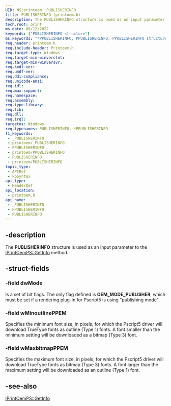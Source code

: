 ```yaml
---
UID: NS:printoem._PUBLISHERINFO
title: PUBLISHERINFO (printoem.h)
description: The PUBLISHERINFO structure is used as an input parameter to the IPrintOemPS::GetInfo method.
tech.root: print
ms.date: 08/12/2022
keywords: ["PUBLISHERINFO structure"]
ms.keywords: "*PPUBLISHERINFO, PPUBLISHERINFO, PPUBLISHERINFO structure pointer [Print Devices], PUBLISHERINFO, PUBLISHERINFO structure [Print Devices], _PUBLISHERINFO, print.publisherinfo, print_unidrv-pscript_rendering_dbd3e74a-00bd-4c21-80e5-80b788f83bb2.xml, printoem/PPUBLISHERINFO, printoem/PUBLISHERINFO"
req.header: printoem.h
req.include-header: Printoem.h
req.target-type: Windows
req.target-min-winverclnt: 
req.target-min-winversvr: 
req.kmdf-ver: 
req.umdf-ver: 
req.ddi-compliance: 
req.unicode-ansi: 
req.idl: 
req.max-support: 
req.namespace: 
req.assembly: 
req.type-library: 
req.lib: 
req.dll: 
req.irql: 
targetos: Windows
req.typenames: PUBLISHERINFO, *PPUBLISHERINFO
f1_keywords:
 - _PUBLISHERINFO
 - printoem/_PUBLISHERINFO
 - PPUBLISHERINFO
 - printoem/PPUBLISHERINFO
 - PUBLISHERINFO
 - printoem/PUBLISHERINFO
topic_type:
 - APIRef
 - kbSyntax
api_type:
 - HeaderDef
api_location:
 - printoem.h
api_name:
 - _PUBLISHERINFO
 - PPUBLISHERINFO
 - PUBLISHERINFO
---
```


## -description

The **PUBLISHERINFO** structure is used as an input parameter to the [IPrintOemPS::GetInfo](../prcomoem/nf-prcomoem-iprintoemps-getinfo.md) method.

## -struct-fields

### -field dwMode

Is a set of bit flags. The only flag defined is **OEM_MODE_PUBLISHER**, which must be set if a rendering plug-in for Pscript5 is using "publishing mode".

### -field wMinoutlinePPEM

Specifies the minimum font size, in pixels, for which the Pscript5 driver will download TrueType fonts as outline (Type 1) fonts. A font smaller than the minimum setting will be downloaded as a bitmap (Type 3) font.

### -field wMaxbitmapPPEM

Specifies the maximum font size, in pixels, for which the Pscript5 driver will download TrueType fonts as bitmap (Type 3) fonts. A font larger than the maximum setting will be downloaded as an outline (Type 1) font.

## -see-also

[IPrintOemPS::GetInfo](../prcomoem/nf-prcomoem-iprintoemps-getinfo.md)